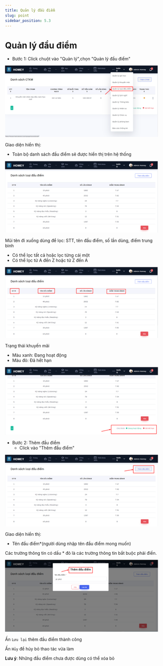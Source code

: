```yaml
---
title: Quản lý đầu điểm
slug: point
sidebar_position: 5.3
---
```


# Quản lý đầu điểm

- Bước 1: Click chuột vào "Quản lý",chọn "Quản lý đầu điểm"

![alt text](/img/manage/a12.png)

Giao diện hiển thị:
  + Toàn bộ danh sách đầu điểm sẽ được hiển thị trên hệ thống

![alt text](/img/manage/a13.png)

Mũi tên đi xuống dùng để lọc: STT, tên đầu điểm, số lần dùng, điểm trung bình

  + Có thể lọc tất cả hoặc lọc từng cái một
  + Có thể lọc từ A đến Z hoặc từ Z đến A


![alt text](/img/manage/a14.png)

Trạng thái khuyến mãi

 + Màu xanh: Đang hoạt động
 + Màu đỏ: Đã hết hạn


![alt text](/img/manage/a15.png)

- Bước 2: Thêm đầu điểm
  + Click vào "Thêm đầu điểm"

![alt text](/img/manage/a16.png)

Giao diện hiển thị:

  + Tên đầu điểm*(người dùng nhập tên đầu điểm mong muốn)

  Các trường thông tin có dấu * đỏ là các trường thông tin bắt buộc phải điền.

![alt text](/img/manage/a17.png)

Ấn `Lưu lại` thêm đầu điểm thành công

Ấn `Hủy` để hủy bỏ thao tác vừa làm

**Lưu ý**: Những đầu điểm chưa được dùng có thể xóa bỏ

